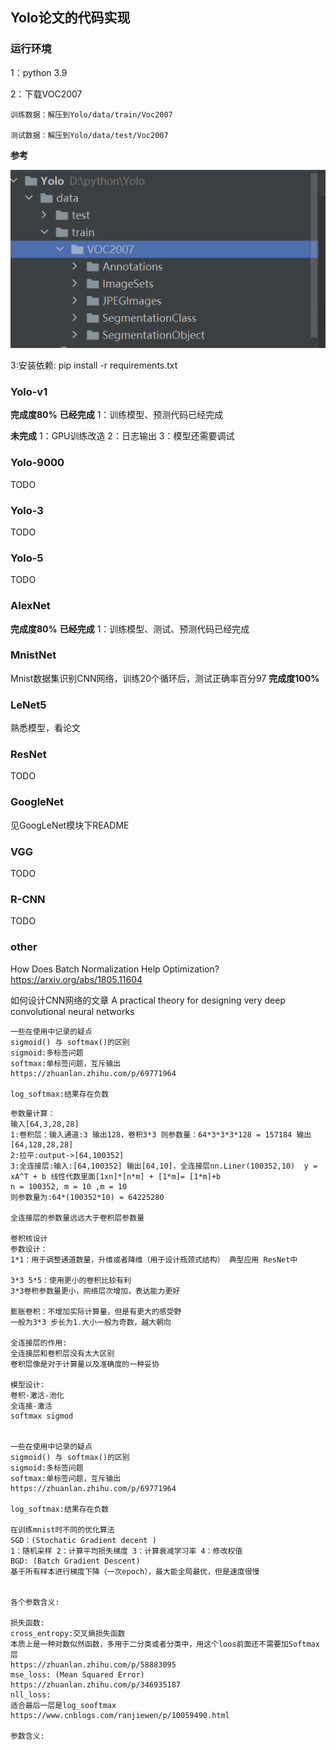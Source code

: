 ## Yolo论文的代码实现
### 运行环境 
1：python 3.9

2：下载VOC2007

    训练数据：解压到Yolo/data/train/Voc2007

    测试数据：解压到Yolo/data/test/Voc2007

**参考**

![](.\local_data\1.png)

3:安装依赖: pip install -r requirements.txt
### Yolo-v1
**完成度80%**
**已经完成**
1：训练模型、预测代码已经完成

**未完成**
1：GPU训练改造
2：日志输出
3：模型还需要调试

### Yolo-9000
TODO
### Yolo-3
TODO
### Yolo-5
TODO

### AlexNet
**完成度80%**
**已经完成**
1：训练模型、测试、预测代码已经完成

### MnistNet
Mnist数据集识别CNN网络，训练20个循环后，测试正确率百分97
**完成度100%**

### LeNet5
熟悉模型，看论文

### ResNet
TODO

### GoogleNet
见GoogLeNet模块下README

### VGG
TODO

### R-CNN
TODO


### other
How Does Batch Normalization Help Optimization?
https://arxiv.org/abs/1805.11604

如何设计CNN网络的文章
A practical theory for designing very deep convolutional neural networks

```
一些在使用中记录的疑点
sigmoid() 与 softmax()的区别
sigmoid:多标签问题
softmax:单标签问题，互斥输出
https://zhuanlan.zhihu.com/p/69771964

log_softmax:结果存在负数
```


```
参数量计算：
输入[64,3,28,28]
1:卷积层：输入通道:3 输出128，卷积3*3 则参数量：64*3*3*3*128 = 157184 输出[64,128,28,28]
2:拉平:output->[64,100352] 
3:全连接层:输入:[64,100352] 输出[64,10]，全连接层nn.Liner(100352,10)  y = xA^T + b 线性代数里面[1xn]*[n*m] + [1*m]= [1*m]+b 
n = 100352, m = 10 ,m = 10
则参数量为:64*(100352*10) = 64225280

全连接层的参数量远远大于卷积层参数量

卷积核设计
参数设计：
1*1：用于调整通道数量，升维或者降维（用于设计瓶颈式结构） 典型应用 ResNet中

3*3 5*5：使用更小的卷积比较有利
3*3卷积参数量更小，网络层次增加，表达能力更好

膨胀卷积：不增加实际计算量，但是有更大的感受野
一般为3*3 步长为1.大小一般为奇数，越大朝向

全连接层的作用:
全连接层和卷积层没有太大区别
卷积层像是对于计算量以及准确度的一种妥协

模型设计:
卷积-激活-池化
全连接-激活
softmax sigmod


一些在使用中记录的疑点
sigmoid() 与 softmax()的区别
sigmoid:多标签问题
softmax:单标签问题，互斥输出
https://zhuanlan.zhihu.com/p/69771964

log_softmax:结果存在负数

在训练mnist时不同的优化算法
SGD：(Stochatic Gradient decent )
1：随机采样 2：计算平均损失梯度 3：计算衰减学习率 4：修改权值
BGD: (Batch Gradient Descent)
基于所有样本进行梯度下降（一次epoch），最大能全局最优，但是速度很慢


各个参数含义:

损失函数:
cross_entropy:交叉熵损失函数
本质上是一种对数似然函数，多用于二分类或者分类中，用这个loos前面还不需要加Softmax层
https://zhuanlan.zhihu.com/p/58883095
mse_loss: (Mean Squared Error)
https://zhuanlan.zhihu.com/p/346935187
nll_loss:
适合最后一层是log_sooftmax
https://www.cnblogs.com/ranjiewen/p/10059490.html

参数含义:
```

